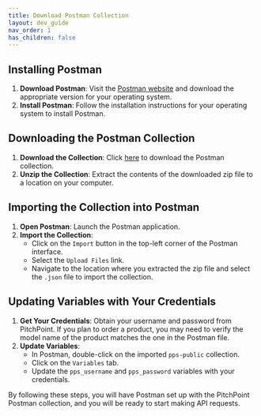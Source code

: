 ```yaml
---
title: Download Postman Collection
layout: dev_guide
nav_order: 1
has_children: false
---
```


## Installing Postman

1. **Download Postman**: Visit the [Postman website](https://www.postman.com/downloads/) and download the appropriate version for your operating system.
2. **Install Postman**: Follow the installation instructions for your operating system to install Postman.

## Downloading the Postman Collection

1. **Download the Collection**: Click [here](/api/pps-public.postman_collection.zip) to download the Postman collection.
2. **Unzip the Collection**: Extract the contents of the downloaded zip file to a location on your computer.

## Importing the Collection into Postman

1. **Open Postman**: Launch the Postman application.
2. **Import the Collection**:
    - Click on the `Import` button in the top-left corner of the Postman interface.
    - Select the `Upload Files` link.
    - Navigate to the location where you extracted the zip file and select the `.json` file to import the collection.

## Updating Variables with Your Credentials

1. **Get Your Credentials**: Obtain your username and password from PitchPoint. If you plan to order a product, you may need to verify the model name of the product matches the one in the Postman file.
2. **Update Variables**:
    - In Postman, double-click on the imported `pps-public` collection.
    - Click on the `Variables` tab.
    - Update the `pps_username` and `pps_password` variables with your credentials. 

By following these steps, you will have Postman set up with the PitchPoint Postman collection, and you will be ready to start making API requests.

